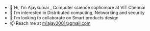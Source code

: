 - 👋 Hi, I’m Ajaykumar
  , Computer science sophomore at VIT Chennai
- 👀 I’m interested in Distributed computing, Networking and security
- 💞️ I’m looking to collaborate on Smart products design
- 📫 Reach me at m1ajay2001@gmail.com

